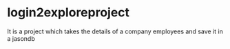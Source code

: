 # login2exploreproject
It is a project which takes the details of a company employees and save it in a jasondb
